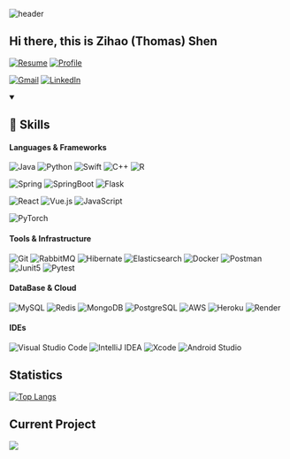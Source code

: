 ![header](https://capsule-render.vercel.app/api?type=waving&color=gradient&height=100&section=header&text=Welcome!&fontSize=60)

## Hi there, this is Zihao (Thomas) Shen

[![Resume](https://img.shields.io/badge/-resume-000000?style=for-the-badge&logo=notion&logoColor=white)](https://zihao-shen.notion.site/zihao-shen/Zihao-Shen-351c4a5552ef4e0993cdb494befea2f5)
[![Profile](https://img.shields.io/badge/github.io-181717?style=for-the-badge&logo=github&logoColor=white)](https://zhaojun-szh-9815.github.io/)

[![Gmail](https://img.shields.io/badge/-gmail-c14438?style=for-the-badge&logo=Gmail&logoColor=white)](mailto:thomas.shen.98@gmail.com)
[![LinkedIn](https://img.shields.io/badge/LinkedIn-0077B5?style=for-the-badge&logo=linkedin&logoColor=white)](https://www.linkedin.com/in/zihao-shen/)

<details open>
<summary></summary>

## 💪 Skills
#### Languages & Frameworks
![Java](https://img.shields.io/badge/java-%23ED8B00.svg?style=for-the-badge&logo=java&logoColor=white)
![Python](https://img.shields.io/badge/python-3776AB?style=for-the-badge&logo=python&logoColor=white)
![Swift](https://img.shields.io/badge/swift-F05138?style=for-the-badge&logo=swift&logoColor=white)
![C++](https://img.shields.io/badge/cplusplus-00599C?style=for-the-badge&logo=cplusplus&logoColor=white)
![R](https://img.shields.io/badge/r-276DC3?style=for-the-badge&logo=r&logoColor=white)

![Spring](https://img.shields.io/badge/spring-%236DB33F.svg?style=for-the-badge&logo=spring&logoColor=white)
![SpringBoot](https://img.shields.io/badge/springboot-6DB33F?style=for-the-badge&logo=springboot&logoColor=white)
![Flask](https://img.shields.io/badge/flask-000000?style=for-the-badge&logo=flask&logoColor=white)

![React](https://img.shields.io/badge/react-61DAFB?style=for-the-badge&logo=react&logoColor=white)
![Vue.js](https://img.shields.io/badge/vue.js-4FC08D?style=for-the-badge&logo=vue.js&logoColor=white)
![JavaScript](https://img.shields.io/badge/javascript-F7DF1E?style=for-the-badge&logo=javascript&logoColor=white)

![PyTorch](https://img.shields.io/badge/pytorch-EE4C2C?style=for-the-badge&logo=pytorch&logoColor=white)


#### Tools & Infrastructure
![Git](https://img.shields.io/badge/git-%23F05033.svg?style=for-the-badge&logo=git&logoColor=white)
![RabbitMQ](https://img.shields.io/badge/rabbitmq-FF6600?style=for-the-badge&logo=rabbitmq&logoColor=white)
![Hibernate](https://img.shields.io/badge/hibernate-59666C?style=for-the-badge&logo=hibernate&logoColor=white)
![Elasticsearch](https://img.shields.io/badge/elasticsearch-005571?style=for-the-badge&logo=elasticsearch&logoColor=white)
![Docker](https://img.shields.io/badge/docker-2496ED?style=for-the-badge&logo=docker&logoColor=white)
![Postman](https://img.shields.io/badge/postman-FF6C37?style=for-the-badge&logo=postman&logoColor=white)
![Junit5](https://img.shields.io/badge/junit5-25A162?style=for-the-badge&logo=junit5&logoColor=white)
![Pytest](https://img.shields.io/badge/pytest-0A9EDC?style=for-the-badge&logo=pytest&logoColor=white)


#### DataBase & Cloud
![MySQL](https://img.shields.io/badge/mysql-%2300f.svg?style=for-the-badge&logo=mysql&logoColor=white)
![Redis](https://img.shields.io/badge/redis-%23DD0031.svg?style=for-the-badge&logo=redis&logoColor=white)
![MongoDB](https://img.shields.io/badge/mongodb-47A248?style=for-the-badge&logo=mongodb&logoColor=white)
![PostgreSQL](https://img.shields.io/badge/postgresql-4169E1?style=for-the-badge&logo=postgresql&logoColor=white)
![AWS](https://img.shields.io/badge/AWS-%23FF9900.svg?style=for-the-badge&logo=amazon-aws&logoColor=white)
![Heroku](https://img.shields.io/badge/heroku-%23430098.svg?style=for-the-badge&logo=heroku&logoColor=white)
![Render](https://img.shields.io/badge/render-46E3B7?style=for-the-badge&logo=render&logoColor=white)

#### IDEs
![Visual Studio Code](https://img.shields.io/badge/vscode-007ACC?style=for-the-badge&logo=visualstudiocode&logoColor=white)
![IntelliJ IDEA](https://img.shields.io/badge/IntelliJIDEA-000000.svg?style=for-the-badge&logo=intellij-idea&logoColor=white)
![Xcode](https://img.shields.io/badge/xcode-147EFB?style=for-the-badge&logo=xcode&logoColor=white)
![Android Studio](https://img.shields.io/badge/androidstudio-3DDC84?style=for-the-badge&logo=androidstudio&logoColor=white)

</details>

## Statistics

[![Top Langs](https://github-readme-stats.vercel.app/api/top-langs/?username=zhaojun-szh-9815&size_weight=0.5&count_weight=0.5&layout=donut)](https://github.com/anuraghazra/github-readme-stats)

<!-- ![GitHub stats](https://github-readme-stats.vercel.app/api?username=zhaojun-szh-9815&show_icons=true) -->


## Current Project

<a href="https://github.com/zhaojun-szh-9815/rag-chatbot">
 <img src= "https://github-readme-stats.vercel.app/api/pin/?username=zhaojun-szh-9815&repo=rag-chatbot">
</a>